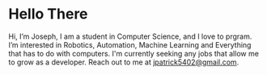 # Hello There
Hi, I’m Joseph, I am a student in Computer Science, and I love to prgram.
I’m interested in Robotics, Automation, Machine Learning and Everything that has to do with computers.
I'm currently seeking any jobs that allow me to grow as a developer.
Reach out to me at jpatrick5402@gmail.com.
<!--- Quality Over Quantity | Commits do not prove skill --->
<!--- Quality Over Quantity | Commits do not prove skill --->
<!--- Quality Over Quantity | Commits do not prove skill --->
<!--- Quality Over Quantity | Commits do not prove skill --->
<!--- Quality Over Quantity | Commits do not prove skill --->
<!--- Quality Over Quantity | Commits do not prove skill --->
